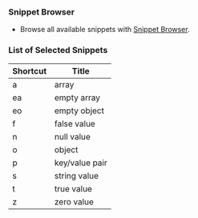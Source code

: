 ### Snippet Browser
* Browse all available snippets with [Snippet Browser](http://pihrt.net/snippetica/snippets?engine=vscode&language=json).

### List of Selected Snippets

Shortcut | Title
-------- | -----
a|array
ea|empty array
eo|empty object
f|false value
n|null value
o|object
p|key/value pair
s|string value
t|true value
z|zero value
